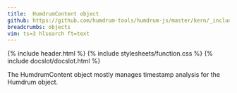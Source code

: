 ```yaml
---
title:  HumdrumContent object
github: https://github.com/humdrum-tools/humdrum-js/master/kern/_include/humdrum-js/HumdrumContent.js
breadcrumbs: objects
vim: ts=3 hlsearch ft=text
---
```


{% include header.html %}
{% include stylesheets/function.css %}
{% include docslot/docslot.html %}

The HumdrumContent object mostly manages timestamp analysis for the Humdrum object.


